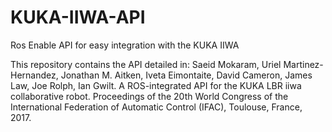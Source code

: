 # KUKA-IIWA-API
Ros Enable API for easy integration with the KUKA IIWA

This repository contains the API detailed in:
Saeid Mokaram, Uriel Martinez-Hernandez, Jonathan M. Aitken, Iveta Eimontaite, David Cameron, James Law, Joe Rolph, Ian Gwilt. A ROS-integrated API for the KUKA LBR iiwa collaborative robot. Proceedings of the 20th World Congress of the International Federation of Automatic Control (IFAC), Toulouse, France, 2017.
